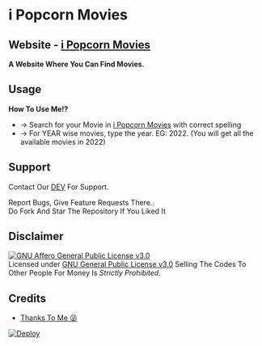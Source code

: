 # i Popcorn Movies

## <b>Website - <a href="https://RoyalKrrishna.github.io/iPopcornMovies/">i Popcorn Movies</a></b>

__A Website Where You Can Find Movies.__

## Usage

**__How To Use Me!?__**

* -> Search for your Movie in [i Popcorn Movies](https://RoyalKrrishna.github.io/iPopcornMovies/) with correct spelling
* -> For YEAR wise movies, type the year. EG: 2022. (You will get all the available movies in 2022)



## Support   
Contact Our [DEV](https://www.telegram.dog/RoyalKrrishna) For Support.
   
Report Bugs, Give Feature Requests There..   
Do Fork And Star The Repository If You Liked It

## Disclaimer
[![GNU Affero General Public License v3.0](https://www.gnu.org/graphics/agplv3-155x51.png)](https://www.gnu.org/licenses/agpl-3.0.en.html#header)    
Licensed under [GNU General Public License v3.0](https://github.com/RoyalKrrishna/iPopcornMovies/blob/main/LICENSE)
Selling The Codes To Other People For Money Is *Strictly Prohibited*.


## Credits

 - [Thanks To Me 😜](https://t.me/RoyalKrrishna)

[![Deploy](https://www.herokucdn.com/deploy/button.svg)](https://heroku.com/deploy?template=https://github.com/RoyalKrrishna/iPopcornMovies)
